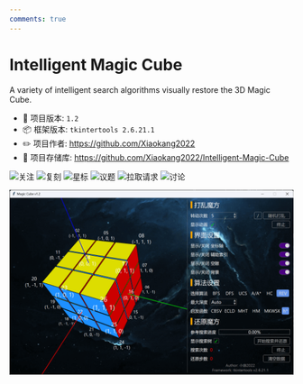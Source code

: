 ```yaml
---
comments: true
---
```


# Intelligent Magic Cube

A variety of intelligent search algorithms visually restore the 3D Magic Cube.

* 🔖 项目版本: `1.2`
* 📦 框架版本: `tkintertools 2.6.21.1`
* ✏️ 项目作者: https://github.com/Xiaokang2022
* 🚀 项目存储库: https://github.com/Xiaokang2022/Intelligent-Magic-Cube

<img alt="关注" src="https://img.shields.io/github/watchers/Xiaokang2022/Intelligent-Magic-Cube?label=Watchers&logo=github&style=flat" title="关注" />
<img alt="复刻" src="https://img.shields.io/github/forks/Xiaokang2022/Intelligent-Magic-Cube?label=Forks&logo=github&style=flat" title="复刻" />
<img alt="星标" src="https://img.shields.io/github/stars/Xiaokang2022/Intelligent-Magic-Cube?label=Stars&color=gold&logo=github&style=flat" title="星标" />
<img alt="议题" src="https://img.shields.io/github/issues/Xiaokang2022/Intelligent-Magic-Cube?label=Issues&logo=github&style=flat" title="议题" />
<img alt="拉取请求" src="https://img.shields.io/github/issues-pr/Xiaokang2022/Intelligent-Magic-Cube?label=Pull%20Requests&logo=github&style=flat" title="拉取请求" />
<img alt="讨论" src="https://img.shields.io/github/discussions/Xiaokang2022/Intelligent-Magic-Cube?label=Discussions&logo=github&style=flat" title="讨论" />

![png](https://github.com/Xiaokang2022/Intelligent-Magic-Cube/blob/main/preview.png?raw=true)